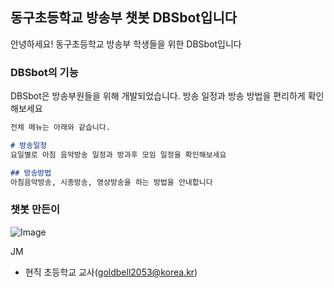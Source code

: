 ## 동구초등학교 방송부 챗봇 DBSbot입니다

안녕하세요! 동구초등학교 방송부 학생들을 위한 DBSbot입니다

### DBSbot의 기능

DBSbot은 방송부원들을 위해 개발되었습니다. 방송 일정과 방송 방법을 편리하게 확인해보세요

```markdown
전체 메뉴는 아래와 같습니다.

# 방송일정
요일별로 아침 음악방송 일정과 방과후 모임 일정을 확인해보세요

## 방송방법
아침음악방송, 시종방송, 영상방송을 하는 방법을 안내합니다

```

### 챗봇 만든이

![Image](https://user-images.githubusercontent.com/56920885/171213413-d376c5eb-35a5-4ca4-a563-6d1553daf113.png)

JM
* 현직 초등학교 교사(goldbell2053@korea.kr)
